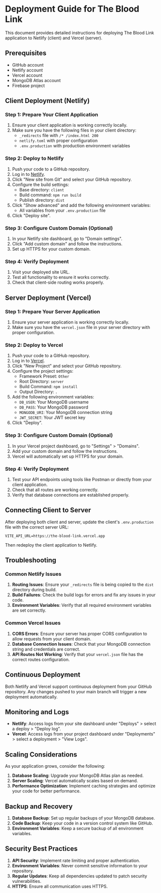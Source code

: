 # Deployment Guide for The Blood Link

This document provides detailed instructions for deploying The Blood Link application to Netlify (client) and Vercel (server).

## Prerequisites

- GitHub account
- Netlify account
- Vercel account
- MongoDB Atlas account
- Firebase project

## Client Deployment (Netlify)

### Step 1: Prepare Your Client Application

1. Ensure your client application is working correctly locally.
2. Make sure you have the following files in your client directory:
   - `_redirects` file with `/* /index.html 200`
   - `netlify.toml` with proper configuration
   - `.env.production` with production environment variables

### Step 2: Deploy to Netlify

1. Push your code to a GitHub repository.
2. Log in to [Netlify](https://www.netlify.com/).
3. Click "New site from Git" and select your GitHub repository.
4. Configure the build settings:
   - Base directory: `client`
   - Build command: `npm run build`
   - Publish directory: `dist`
5. Click "Show advanced" and add the following environment variables:
   - All variables from your `.env.production` file
6. Click "Deploy site".

### Step 3: Configure Custom Domain (Optional)

1. In your Netlify site dashboard, go to "Domain settings".
2. Click "Add custom domain" and follow the instructions.
3. Set up HTTPS for your custom domain.

### Step 4: Verify Deployment

1. Visit your deployed site URL.
2. Test all functionality to ensure it works correctly.
3. Check that client-side routing works properly.

## Server Deployment (Vercel)

### Step 1: Prepare Your Server Application

1. Ensure your server application is working correctly locally.
2. Make sure you have the `vercel.json` file in your server directory with proper configuration.

### Step 2: Deploy to Vercel

1. Push your code to a GitHub repository.
2. Log in to [Vercel](https://vercel.com/).
3. Click "New Project" and select your GitHub repository.
4. Configure the project settings:
   - Framework Preset: `Other`
   - Root Directory: `server`
   - Build Command: `npm install`
   - Output Directory: `.`
5. Add the following environment variables:
   - `DB_USER`: Your MongoDB username
   - `DB_PASS`: Your MongoDB password
   - `MONGODB_URI`: Your MongoDB connection string
   - `JWT_SECRET`: Your JWT secret key
6. Click "Deploy".

### Step 3: Configure Custom Domain (Optional)

1. In your Vercel project dashboard, go to "Settings" > "Domains".
2. Add your custom domain and follow the instructions.
3. Vercel will automatically set up HTTPS for your domain.

### Step 4: Verify Deployment

1. Test your API endpoints using tools like Postman or directly from your client application.
2. Check that all routes are working correctly.
3. Verify that database connections are established properly.

## Connecting Client to Server

After deploying both client and server, update the client's `.env.production` file with the correct server URL:

```
VITE_API_URL=https://the-blood-link.vercel.app
```

Then redeploy the client application to Netlify.

## Troubleshooting

### Common Netlify Issues

1. **Routing Issues**: Ensure your `_redirects` file is being copied to the `dist` directory during build.
2. **Build Failures**: Check the build logs for errors and fix any issues in your code.
3. **Environment Variables**: Verify that all required environment variables are set correctly.

### Common Vercel Issues

1. **CORS Errors**: Ensure your server has proper CORS configuration to allow requests from your client domain.
2. **Database Connection Issues**: Check that your MongoDB connection string and credentials are correct.
3. **API Routes Not Working**: Verify that your `vercel.json` file has the correct routes configuration.

## Continuous Deployment

Both Netlify and Vercel support continuous deployment from your GitHub repository. Any changes pushed to your main branch will trigger a new deployment automatically.

## Monitoring and Logs

- **Netlify**: Access logs from your site dashboard under "Deploys" > select a deploy > "Deploy log".
- **Vercel**: Access logs from your project dashboard under "Deployments" > select a deployment > "View Logs".

## Scaling Considerations

As your application grows, consider the following:

1. **Database Scaling**: Upgrade your MongoDB Atlas plan as needed.
2. **Server Scaling**: Vercel automatically scales based on demand.
3. **Performance Optimization**: Implement caching strategies and optimize your code for better performance.

## Backup and Recovery

1. **Database Backup**: Set up regular backups of your MongoDB database.
2. **Code Backup**: Keep your code in a version control system like GitHub.
3. **Environment Variables**: Keep a secure backup of all environment variables.

## Security Best Practices

1. **API Security**: Implement rate limiting and proper authentication.
2. **Environment Variables**: Never commit sensitive information to your repository.
3. **Regular Updates**: Keep all dependencies updated to patch security vulnerabilities.
4. **HTTPS**: Ensure all communication uses HTTPS. 